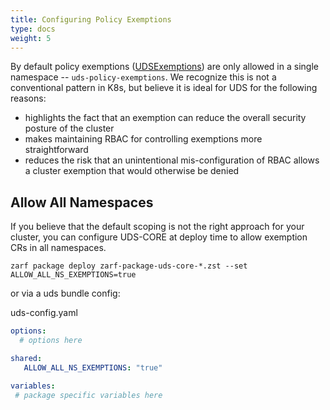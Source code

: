 ```yaml
---
title: Configuring Policy Exemptions
type: docs
weight: 5
---
```


By default policy exemptions ([UDSExemptions](../src/pepr/operator/crd/generated/exemption-v1alpha1.ts)) are only allowed in a single namespace -- `uds-policy-exemptions`. We recognize this is not a conventional pattern in K8s, but believe it is ideal for UDS for the following reasons:

- highlights the fact that an exemption can reduce the overall security posture of the cluster 
- makes maintaining RBAC for controlling exemptions more straightforward
- reduces the risk that an unintentional mis-configuration of RBAC allows a cluster exemption that would otherwise be denied
## Allow All Namespaces

If you believe that the default scoping is not the right approach for your cluster, you can configure UDS-CORE at deploy time to allow exemption CRs in all namespaces.

`zarf package deploy zarf-package-uds-core-*.zst --set ALLOW_ALL_NS_EXEMPTIONS=true`

or via a uds bundle config:

uds-config.yaml
```yaml
options:
  # options here

shared:
   ALLOW_ALL_NS_EXEMPTIONS: "true"

variables:
 # package specific variables here

```